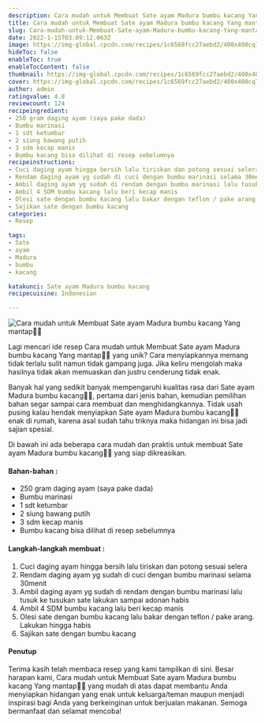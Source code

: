 ```yaml
---
description: Cara mudah untuk Membuat Sate ayam Madura bumbu kacang Yang mantap"
title: Cara mudah untuk Membuat Sate ayam Madura bumbu kacang Yang mantap
slug: Cara-mudah-untuk-Membuat-Sate-ayam-Madura-bumbu-kacang-Yang-mantap
date: 2022-1-15T03:09:12.063Z
image: https://img-global.cpcdn.com/recipes/1c6569fcc27aebd2/400x400cq70/photo.jpg
hideToc: false
enableToc: true
enableTocContent: false
thumbnail: https://img-global.cpcdn.com/recipes/1c6569fcc27aebd2/400x400cq70/photo.jpg
cover: https://img-global.cpcdn.com/recipes/1c6569fcc27aebd2/400x400cq70/photo.jpg
author: admin
ratingvalue: 4.8
reviewcount: 124
recipeingredient:
- 250 gram daging ayam (saya pake dada)
- Bumbu marinasi
- 1 sdt ketumbar
- 2 siung bawang putih
- 3 sdm kecap manis
- Bumbu kacang bisa dilihat di resep sebelumnya
recipeinstructions:
- Cuci daging ayam hingga bersih lalu tiriskan dan potong sesuai selera
- Rendam daging ayam yg sudah di cuci dengan bumbu marinasi selama 30menit
- Ambil daging ayam yg sudah di rendam dengan bumbu marinasi lalu tusuk ke tusukan sate lakukan sampai adonan habis
- Ambil 4 SDM bumbu kacang lalu beri kecap manis
- Olesi sate dengan bumbu kacang lalu bakar dengan teflon / pake arang. Lakukan hingga habis
- Sajikan sate dengan bumbu kacang
categories:
- Resep

tags:
- Sate
- ayam
- Madura
- bumbu
- kacang

katakunci: Sate ayam Madura bumbu kacang
recipecuisine: Indonesian

---
```


![Cara mudah untuk Membuat Sate ayam Madura bumbu kacang Yang mantap👩‍🍳](https://img-global.cpcdn.com/recipes/1c6569fcc27aebd2/400x400cq70/photo.jpg)

Lagi mencari ide resep Cara mudah untuk Membuat Sate ayam Madura bumbu kacang Yang mantap👩‍🍳 yang unik? Cara menyiapkannya memang tidak terlalu sulit namun tidak gampang juga. Jika keliru mengolah maka hasilnya tidak akan memuaskan dan justru cenderung tidak enak.

Banyak hal yang sedikit banyak mempengaruhi kualitas rasa dari Sate ayam Madura bumbu kacang👩‍🍳, pertama dari jenis bahan, kemudian pemilihan bahan segar sampai cara membuat dan menghidangkannya. Tidak usah pusing kalau hendak menyiapkan Sate ayam Madura bumbu kacang👩‍🍳 enak di rumah, karena asal sudah tahu triknya maka hidangan ini bisa jadi sajian spesial.

Di bawah ini ada beberapa cara mudah dan praktis untuk membuat Sate ayam Madura bumbu kacang👩‍🍳 yang siap dikreasikan.

<!--inarticleads1-->

#### Bahan-bahan :

- 250 gram daging ayam (saya pake dada)
- Bumbu marinasi
- 1 sdt ketumbar
- 2 siung bawang putih
- 3 sdm kecap manis
- Bumbu kacang bisa dilihat di resep sebelumnya

<!--inarticleads2-->

#### Langkah-langkah membuat :

1. Cuci daging ayam hingga bersih lalu tiriskan dan potong sesuai selera
1. Rendam daging ayam yg sudah di cuci dengan bumbu marinasi selama 30menit
1. Ambil daging ayam yg sudah di rendam dengan bumbu marinasi lalu tusuk ke tusukan sate lakukan sampai adonan habis
1. Ambil 4 SDM bumbu kacang lalu beri kecap manis
1. Olesi sate dengan bumbu kacang lalu bakar dengan teflon / pake arang. Lakukan hingga habis
1. Sajikan sate dengan bumbu kacang

#### Penutup

Terima kasih telah membaca resep yang kami tampilkan di sini. Besar harapan kami, Cara mudah untuk Membuat Sate ayam Madura bumbu kacang Yang mantap👩‍🍳 yang mudah di atas dapat membantu Anda menyiapkan hidangan yang enak untuk keluarga/teman maupun menjadi inspirasi bagi Anda yang berkeinginan untuk berjualan makanan. Semoga bermanfaat dan selamat mencoba!